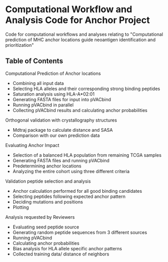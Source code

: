 # Computational Workflow and Analysis Code for Anchor Project

Code for computational workflows and analyses relating to "Computational prediction of MHC anchor locations guide neoantigen identification and prioritization"

## Table of Contents

Computational Prediction of Anchor locations
- Combining all input data
- Selecting HLA alleles and their corresponding strong binding peptides
- Saturation analysis using HLA-A*02:01
- Generating FASTA files for input into pVACbind
- Running pVACbind in parallel
- Collecting pVACbind results and calculating anchor probabilities

Orthogonal validation with crystallography structures
- Mdtraj package to calculate distance and SASA
- Comparison with our own prediction data

Evaluating Anchor Impact
- Selection of a balanced HLA population from remaining TCGA samples
- Generating FASTA files and running pVACbind
- Predetermining anchor locations
- Analyzing the entire cohort using three different criteria

Validation peptide selection and analysis
- Anchor calculation performed for all good binding candidates 
- Selecting peptides following expected anchor pattern
- Deciding mutations and positions
- Plotting

Analysis requested by Reviewers
- Evaluating seed peptide source
- Generating random peptide sequences from 3 different sources
- Running pVACbind
- Calculating anchor probabilities
- Bias analysis for HLA allele specific anchor patterns
- Collected training data/ distance of neighbors
